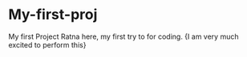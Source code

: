 # My-first-proj
My first Project 
Ratna here, my first try to for coding. {I am very much excited to perform this}
